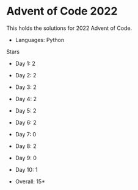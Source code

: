 # Advent of Code 2022

This holds the solutions for 2022 Advent of Code.

- Languages: Python

Stars 
- Day 1:  2
- Day 2:  2
- Day 3:  2
- Day 4:  2
- Day 5:  2
- Day 6:  2
- Day 7:  0
- Day 8:  2
- Day 9:  0
- Day 10: 1

- Overall: 15*